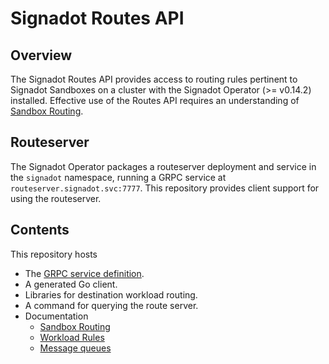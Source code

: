 # Signadot Routes API

## Overview

The Signadot Routes API provides access to routing rules pertinent to Signadot
Sandboxes on a cluster with the Signadot Operator (>= v0.14.2) installed.
Effective use of the Routes API requires an understanding of [Sandbox
Routing](docs/sandbox-routing.md).

## Routeserver

The Signadot Operator packages a routeserver deployment and service in the
`signadot` namespace, running a GRPC service at
`routeserver.signadot.svc:7777`.  This repository provides client support for
using the routeserver.

## Contents

This repository hosts 

- The [GRPC service definition](routes.proto).
- A generated Go client.
- Libraries for destination workload routing.
- A command for querying the route server.
- Documentation
  * [Sandbox Routing](docs/sandbox-routing.md)
  * [Workload Rules](docs/workload-rules.md)
  * [Message queues](docs/message-queues.md)









